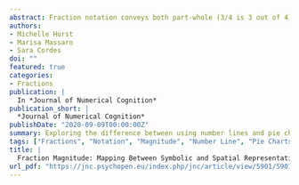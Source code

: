 ```yaml
---
abstract: Fraction notation conveys both part-whole (3/4 is 3 out of 4) and magnitude (3/4= 0.75) information, yet evidence suggests that both children and adults find accessing magnitude information from fractions particularly difficult. Recent research suggests that using number lines to teach children about fractions can help emphasize fraction magnitude. In three experiments with adults and 9-12-year-old children, we compare the benefits of number lines and pie charts for thinking about rational numbers. In Experiment 1, we first investigate how adults spontaneously visualize symbolic fractions. Then, in two further experiments, we explore whether priming children to use pie charts vs. number lines impacts performance on a subsequent symbolic magnitude task and whether children differentially rely on a partitioning strategy to map rational numbers to number lines vs. pie charts. Our data reveal that adults very infrequently spontaneously visualize fractions along a number line and, contrary to other findings, that practice mapping rational numbers to number lines did not improve performance on a subsequent symbolic magnitude comparison task relative to practice mapping the same magnitudes to pie charts. However, children were more likely to use overt partitioning strategies when working with pie charts compared to number lines, suggesting these representations did lend themselves to different working strategies. We discuss the interpretations and implications of these findings for future research and education. All materials and data are provided as Supplementary Materials.
authors:
- Michelle Hurst
- Marisa Massaro
- Sara Cordes
doi: ""
featured: true
categories:
- Fractions
publication: |
  In *Journal of Numerical Cognition*
publication_short: |
  *Journal of Numerical Cognition*
publishDate: "2020-09-09T00:00:00Z"
summary: Exploring the difference between using number lines and pie charts to visualize fraction magnitude.
tags: ["Fractions", "Notation", "Magnitude", "Number Line", "Pie Charts"]
title: |
  Fraction Magnitude: Mapping Between Symbolic and Spatial Representations of Proportion
url_pdf: "https://jnc.psychopen.eu/index.php/jnc/article/view/5901/5901.pdf"
---
```

